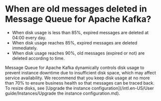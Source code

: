 # When are old messages deleted in Message Queue for Apache Kafka?

-   When disk usage is less than 85%, expired messages are deleted at 04:00 every day.
-   When disk usage reaches 85%, expired messages are deleted immediately.
-   When disk usage reaches 90%, old messages \(expired or not\) are deleted according to time.

Message Queue for Apache Kafka dynamically controls disk usage to prevent instance downtime due to insufficient disk space, which may affect service availability. We recommend that you keep disk usage at no more than 70% to ensure business health so that messages can be traced back. To resize disks, see [Upgrade the instance configuration](/intl.en-US/User guide/Instances/Upgrade the instance configuration.md).

